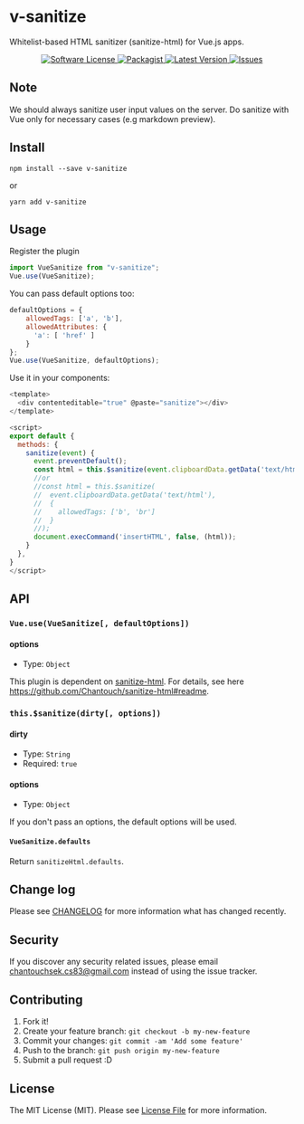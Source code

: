# v-sanitize

Whitelist-based HTML sanitizer (sanitize-html) for Vue.js apps.

<p align="center">
  <a href="LICENSE">
    <img src="https://img.shields.io/badge/license-MIT-brightgreen.svg?style=flat-square" alt="Software License" />
  </a>
  <a href="https://npmjs.org/package/v-sanitize">
    <img src="https://img.shields.io/npm/v/v-sanitize.svg?style=flat-square" alt="Packagist" />
  </a>
  <a href="https://github.com/Chantouch/v-sanitize/releases">
    <img src="https://img.shields.io/github/release/Chantouch/v-sanitize.svg?style=flat-square" alt="Latest Version" />
  </a>

  <a href="https://github.com/Chantouch/v-sanitize/issues">
    <img src="https://img.shields.io/github/issues/Chantouch/v-sanitize.svg?style=flat-square" alt="Issues" />
  </a>
</p>

## Note

We should always sanitize user input values on the server. Do sanitize with Vue only for necessary cases (e.g markdown preview).

## Install

```
npm install --save v-sanitize
```

or

```
yarn add v-sanitize
```

## Usage

Register the plugin

``` js
import VueSanitize from "v-sanitize";
Vue.use(VueSanitize);
```

You can pass default options too:

``` js
defaultOptions = {
    allowedTags: ['a', 'b'],
    allowedAttributes: {
      'a': [ 'href' ]
    }
};
Vue.use(VueSanitize, defaultOptions);
```

Use it in your components:

``` js
<template>
  <div contenteditable="true" @paste="sanitize"></div>
</template>

<script>
export default {
  methods: {
    sanitize(event) {
      event.preventDefault();
      const html = this.$sanitize(event.clipboardData.getData('text/html'));
      //or
      //const html = this.$sanitize(
      //  event.clipboardData.getData('text/html'),
      //  {
      //    allowedTags: ['b', 'br']
      //  }
      //);
      document.execCommand('insertHTML', false, (html));
    }
  },
}
</script>
```

## API

### `Vue.use(VueSanitize[, defaultOptions])`

#### options

* Type: `Object`

This plugin is dependent on [sanitize-html](https://github.com/Chantouch/sanitize-html). For details, see here https://github.com/Chantouch/sanitize-html#readme.

### `this.$sanitize(dirty[, options])`

#### dirty

* Type: `String`
* Required: `true`

#### options

* Type: `Object`

If you don't pass an options, the default options will be used.

#### `VueSanitize.defaults`

Return `sanitizeHtml.defaults`.

## Change log

Please see [CHANGELOG](CHANGELOG.md) for more information what has changed recently.

## Security

If you discover any security related issues, please email chantouchsek.cs83@gmail.com instead of using the issue
 tracker.

## Contributing

1. Fork it!
2. Create your feature branch: `git checkout -b my-new-feature`
3. Commit your changes: `git commit -am 'Add some feature'`
4. Push to the branch: `git push origin my-new-feature`
5. Submit a pull request :D

## License

The MIT License (MIT). Please see [License File](LICENSE.md) for more information.
